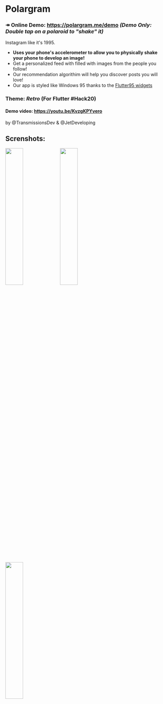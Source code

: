 # Polargram

### ↠ Online Demo: https://polargram.me/demo *(Demo Only: Double tap on a polaroid to "shake" it)*

Instagram like it's 1995.

- **Uses your phone's accelerometer to allow you to physically shake your phone to develop an image!**
- Get a personalized feed with filled with images from the people you follow!
- Our recommendation algorithim will help you discover posts you will love!
- Our app is styled like Windows 95 thanks to the [Flutter95 widgets](https://github.com/miquelbeltran/flutter95/)

### Theme: _Retro_ (For Flutter #Hack20)

#### Demo video: https://youtu.be/KvzgKPYvero

by @TransmissionsDev & @JetDeveloping

## Screnshots:

<p float="left">
  <img src="https://firebasestorage.googleapis.com/v0/b/flutter-community-hack20.appspot.com/o/170f65a0-b7da-11ea-df98-81722bfb0757%2FImages.Image1-d609b4d2-4643-4f38-bb61-8cb6b9393ba8?alt=media&token=10c2a229-c120-4a12-b9a2-d8b236fc0975" width="33%" />
  <img src="https://firebasestorage.googleapis.com/v0/b/flutter-community-hack20.appspot.com/o/170f65a0-b7da-11ea-df98-81722bfb0757%2FImages.Image2-35f42476-245c-4074-bee4-af8fa3d6424e?alt=media&token=a4e540e0-74d8-4790-a19b-9d87b165960f" width="33%" /> 
  <img src="https://i.imgur.com/mMTAR9F.png" width="33%" /> 
</p>
